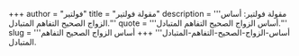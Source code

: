 +++
author = "فولتير"
title = "مقولة فولتير"
description = '''مقولة فولتير: أساس الزواج الصحيح التفاهم المتبادل.'''
quote = '''أساس الزواج الصحيح التفاهم المتبادل.'''
slug = '''أساس-الزواج-الصحيح-التفاهم-المتبادل'''
+++
أساس الزواج الصحيح التفاهم المتبادل.

